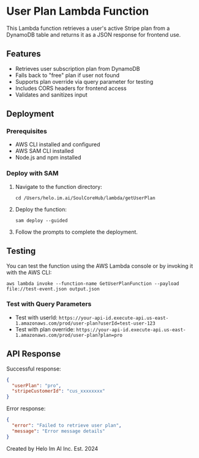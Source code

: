 # User Plan Lambda Function

This Lambda function retrieves a user's active Stripe plan from a DynamoDB table and returns it as a JSON response for frontend use.

## Features

- Retrieves user subscription plan from DynamoDB
- Falls back to "free" plan if user not found
- Supports plan override via query parameter for testing
- Includes CORS headers for frontend access
- Validates and sanitizes input

## Deployment

### Prerequisites

- AWS CLI installed and configured
- AWS SAM CLI installed
- Node.js and npm installed

### Deploy with SAM

1. Navigate to the function directory:
   ```
   cd /Users/helo.im.ai/SoulCoreHub/lambda/getUserPlan
   ```

2. Deploy the function:
   ```
   sam deploy --guided
   ```

3. Follow the prompts to complete the deployment.

## Testing

You can test the function using the AWS Lambda console or by invoking it with the AWS CLI:

```
aws lambda invoke --function-name GetUserPlanFunction --payload file://test-event.json output.json
```

### Test with Query Parameters

- Test with userId: `https://your-api-id.execute-api.us-east-1.amazonaws.com/prod/user-plan?userId=test-user-123`
- Test with plan override: `https://your-api-id.execute-api.us-east-1.amazonaws.com/prod/user-plan?plan=pro`

## API Response

Successful response:
```json
{
  "userPlan": "pro",
  "stripeCustomerId": "cus_xxxxxxxx"
}
```

Error response:
```json
{
  "error": "Failed to retrieve user plan",
  "message": "Error message details"
}
```

Created by Helo Im AI Inc. Est. 2024
